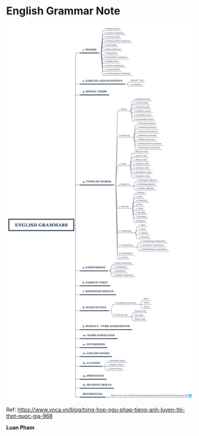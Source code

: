 #  English Grammar Note

<img src="./mindmap.svg">

Ref: [https://www.voca.vn/blog/tong-hop-ngu-phap-tieng-anh-luyen-thi-thpt-quoc-gia-968 ](https://www.voca.vn/blog/tong-hop-ngu-phap-tieng-anh-luyen-thi-thpt-quoc-gia-968)

**Luan Pham** 
